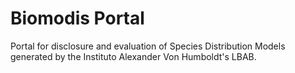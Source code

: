# Biomodis Portal

Portal for disclosure and evaluation of Species Distribution Models generated by the Instituto Alexander Von Humboldt's LBAB.